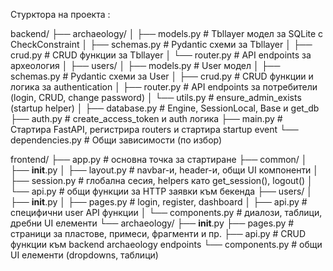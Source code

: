 Стурктора на проекта :

backend/
├── archaeology/
│   ├── models.py      # Tbllayer модел за SQLite с CheckConstraint
│   ├── schemas.py     # Pydantic схеми за Tbllayer
│   ├── crud.py        # CRUD функции за Tbllayer
│   └── router.py      # API endpoints за археология
│
├── users/
│   ├── models.py      # User модел
│   ├── schemas.py     # Pydantic схеми за User
│   ├── crud.py        # CRUD функции и логика за authentication
│   ├── router.py      # API endpoints за потребители (login, CRUD, change password)
│   └── utils.py       # ensure_admin_exists (startup helper)
│
├── database.py        # Engine, SessionLocal, Base и get_db
├── auth.py            # create_access_token и auth логика
├── main.py            # Стартира FastAPI, регистрира routers и стартира startup event
└── dependencies.py    # Общи зависимости (по избор)


frontend/
├── app.py                    # основна точка за стартиране
├── common/
│   ├── __init__.py
│   ├── layout.py             # navbar-и, header-и, общи UI компоненти
│   ├── session.py            # глобална сесия, helpers като get_session(), logout()
│   └── api.py                # общи функции за HTTP заявки към бекенда
├── users/
│   ├── __init__.py
│   ├── pages.py              # login, register, dashboard
│   ├── api.py                # специфични user API функции
│   └── components.py         # диалози, таблици, дребни UI елементи
└── archaeology/
    ├── __init__.py
    ├── pages.py              # страници за пластове, примеси, фрагменти и пр.
    ├── api.py                # CRUD функции към backend archaeology endpoints
    └── components.py         # общи UI елементи (dropdowns, таблици)
